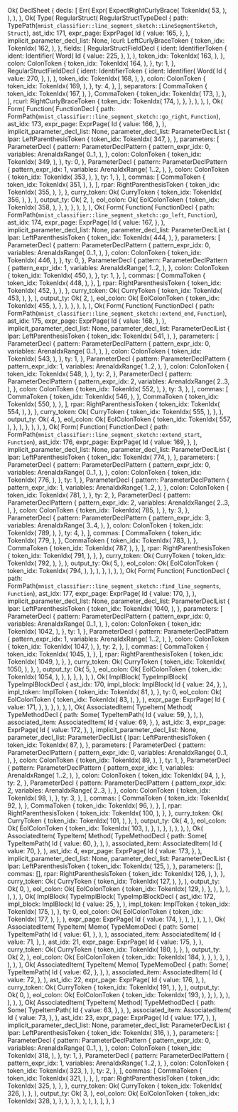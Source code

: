 Ok(
    DeclSheet {
        decls: [
            Err(
                Expr(
                    ExpectRightCurlyBrace(
                        TokenIdx(
                            53,
                        ),
                    ),
                ),
            ),
            Ok(
                Type(
                    RegularStruct(
                        RegularStructTypeDecl {
                            path: TypePath(`mnist_classifier::line_segment_sketch::LineSegmentSketch`, `Struct`),
                            ast_idx: 171,
                            expr_page: ExprPage(
                                Id {
                                    value: 165,
                                },
                            ),
                            implicit_parameter_decl_list: None,
                            lcurl: LeftCurlyBraceToken {
                                token_idx: TokenIdx(
                                    162,
                                ),
                            },
                            fields: [
                                RegularStructFieldDecl {
                                    ident: IdentifierToken {
                                        ident: Identifier(
                                            Word(
                                                Id {
                                                    value: 225,
                                                },
                                            ),
                                        ),
                                        token_idx: TokenIdx(
                                            163,
                                        ),
                                    },
                                    colon: ColonToken {
                                        token_idx: TokenIdx(
                                            164,
                                        ),
                                    },
                                    ty: 1,
                                },
                                RegularStructFieldDecl {
                                    ident: IdentifierToken {
                                        ident: Identifier(
                                            Word(
                                                Id {
                                                    value: 270,
                                                },
                                            ),
                                        ),
                                        token_idx: TokenIdx(
                                            168,
                                        ),
                                    },
                                    colon: ColonToken {
                                        token_idx: TokenIdx(
                                            169,
                                        ),
                                    },
                                    ty: 4,
                                },
                            ],
                            separators: [
                                CommaToken {
                                    token_idx: TokenIdx(
                                        167,
                                    ),
                                },
                                CommaToken {
                                    token_idx: TokenIdx(
                                        173,
                                    ),
                                },
                            ],
                            rcurl: RightCurlyBraceToken {
                                token_idx: TokenIdx(
                                    174,
                                ),
                            },
                        },
                    ),
                ),
            ),
            Ok(
                Form(
                    Function(
                        FunctionDecl {
                            path: FormPath(`mnist_classifier::line_segment_sketch::go_right`, `Function`),
                            ast_idx: 173,
                            expr_page: ExprPage(
                                Id {
                                    value: 166,
                                },
                            ),
                            implicit_parameter_decl_list: None,
                            parameter_decl_list: ParameterDeclList {
                                lpar: LeftParenthesisToken {
                                    token_idx: TokenIdx(
                                        347,
                                    ),
                                },
                                parameters: [
                                    ParameterDecl {
                                        pattern: ParameterDeclPattern {
                                            pattern_expr_idx: 0,
                                            variables: ArenaIdxRange(
                                                0..1,
                                            ),
                                        },
                                        colon: ColonToken {
                                            token_idx: TokenIdx(
                                                349,
                                            ),
                                        },
                                        ty: 0,
                                    },
                                    ParameterDecl {
                                        pattern: ParameterDeclPattern {
                                            pattern_expr_idx: 1,
                                            variables: ArenaIdxRange(
                                                1..2,
                                            ),
                                        },
                                        colon: ColonToken {
                                            token_idx: TokenIdx(
                                                353,
                                            ),
                                        },
                                        ty: 1,
                                    },
                                ],
                                commas: [
                                    CommaToken {
                                        token_idx: TokenIdx(
                                            351,
                                        ),
                                    },
                                ],
                                rpar: RightParenthesisToken {
                                    token_idx: TokenIdx(
                                        355,
                                    ),
                                },
                            },
                            curry_token: Ok(
                                CurryToken {
                                    token_idx: TokenIdx(
                                        356,
                                    ),
                                },
                            ),
                            output_ty: Ok(
                                2,
                            ),
                            eol_colon: Ok(
                                EolColonToken {
                                    token_idx: TokenIdx(
                                        358,
                                    ),
                                },
                            ),
                        },
                    ),
                ),
            ),
            Ok(
                Form(
                    Function(
                        FunctionDecl {
                            path: FormPath(`mnist_classifier::line_segment_sketch::go_left`, `Function`),
                            ast_idx: 174,
                            expr_page: ExprPage(
                                Id {
                                    value: 167,
                                },
                            ),
                            implicit_parameter_decl_list: None,
                            parameter_decl_list: ParameterDeclList {
                                lpar: LeftParenthesisToken {
                                    token_idx: TokenIdx(
                                        444,
                                    ),
                                },
                                parameters: [
                                    ParameterDecl {
                                        pattern: ParameterDeclPattern {
                                            pattern_expr_idx: 0,
                                            variables: ArenaIdxRange(
                                                0..1,
                                            ),
                                        },
                                        colon: ColonToken {
                                            token_idx: TokenIdx(
                                                446,
                                            ),
                                        },
                                        ty: 0,
                                    },
                                    ParameterDecl {
                                        pattern: ParameterDeclPattern {
                                            pattern_expr_idx: 1,
                                            variables: ArenaIdxRange(
                                                1..2,
                                            ),
                                        },
                                        colon: ColonToken {
                                            token_idx: TokenIdx(
                                                450,
                                            ),
                                        },
                                        ty: 1,
                                    },
                                ],
                                commas: [
                                    CommaToken {
                                        token_idx: TokenIdx(
                                            448,
                                        ),
                                    },
                                ],
                                rpar: RightParenthesisToken {
                                    token_idx: TokenIdx(
                                        452,
                                    ),
                                },
                            },
                            curry_token: Ok(
                                CurryToken {
                                    token_idx: TokenIdx(
                                        453,
                                    ),
                                },
                            ),
                            output_ty: Ok(
                                2,
                            ),
                            eol_colon: Ok(
                                EolColonToken {
                                    token_idx: TokenIdx(
                                        455,
                                    ),
                                },
                            ),
                        },
                    ),
                ),
            ),
            Ok(
                Form(
                    Function(
                        FunctionDecl {
                            path: FormPath(`mnist_classifier::line_segment_sketch::extend_end`, `Function`),
                            ast_idx: 175,
                            expr_page: ExprPage(
                                Id {
                                    value: 168,
                                },
                            ),
                            implicit_parameter_decl_list: None,
                            parameter_decl_list: ParameterDeclList {
                                lpar: LeftParenthesisToken {
                                    token_idx: TokenIdx(
                                        541,
                                    ),
                                },
                                parameters: [
                                    ParameterDecl {
                                        pattern: ParameterDeclPattern {
                                            pattern_expr_idx: 0,
                                            variables: ArenaIdxRange(
                                                0..1,
                                            ),
                                        },
                                        colon: ColonToken {
                                            token_idx: TokenIdx(
                                                543,
                                            ),
                                        },
                                        ty: 1,
                                    },
                                    ParameterDecl {
                                        pattern: ParameterDeclPattern {
                                            pattern_expr_idx: 1,
                                            variables: ArenaIdxRange(
                                                1..2,
                                            ),
                                        },
                                        colon: ColonToken {
                                            token_idx: TokenIdx(
                                                548,
                                            ),
                                        },
                                        ty: 2,
                                    },
                                    ParameterDecl {
                                        pattern: ParameterDeclPattern {
                                            pattern_expr_idx: 2,
                                            variables: ArenaIdxRange(
                                                2..3,
                                            ),
                                        },
                                        colon: ColonToken {
                                            token_idx: TokenIdx(
                                                552,
                                            ),
                                        },
                                        ty: 3,
                                    },
                                ],
                                commas: [
                                    CommaToken {
                                        token_idx: TokenIdx(
                                            546,
                                        ),
                                    },
                                    CommaToken {
                                        token_idx: TokenIdx(
                                            550,
                                        ),
                                    },
                                ],
                                rpar: RightParenthesisToken {
                                    token_idx: TokenIdx(
                                        554,
                                    ),
                                },
                            },
                            curry_token: Ok(
                                CurryToken {
                                    token_idx: TokenIdx(
                                        555,
                                    ),
                                },
                            ),
                            output_ty: Ok(
                                4,
                            ),
                            eol_colon: Ok(
                                EolColonToken {
                                    token_idx: TokenIdx(
                                        557,
                                    ),
                                },
                            ),
                        },
                    ),
                ),
            ),
            Ok(
                Form(
                    Function(
                        FunctionDecl {
                            path: FormPath(`mnist_classifier::line_segment_sketch::extend_start`, `Function`),
                            ast_idx: 176,
                            expr_page: ExprPage(
                                Id {
                                    value: 169,
                                },
                            ),
                            implicit_parameter_decl_list: None,
                            parameter_decl_list: ParameterDeclList {
                                lpar: LeftParenthesisToken {
                                    token_idx: TokenIdx(
                                        774,
                                    ),
                                },
                                parameters: [
                                    ParameterDecl {
                                        pattern: ParameterDeclPattern {
                                            pattern_expr_idx: 0,
                                            variables: ArenaIdxRange(
                                                0..1,
                                            ),
                                        },
                                        colon: ColonToken {
                                            token_idx: TokenIdx(
                                                776,
                                            ),
                                        },
                                        ty: 1,
                                    },
                                    ParameterDecl {
                                        pattern: ParameterDeclPattern {
                                            pattern_expr_idx: 1,
                                            variables: ArenaIdxRange(
                                                1..2,
                                            ),
                                        },
                                        colon: ColonToken {
                                            token_idx: TokenIdx(
                                                781,
                                            ),
                                        },
                                        ty: 2,
                                    },
                                    ParameterDecl {
                                        pattern: ParameterDeclPattern {
                                            pattern_expr_idx: 2,
                                            variables: ArenaIdxRange(
                                                2..3,
                                            ),
                                        },
                                        colon: ColonToken {
                                            token_idx: TokenIdx(
                                                785,
                                            ),
                                        },
                                        ty: 3,
                                    },
                                    ParameterDecl {
                                        pattern: ParameterDeclPattern {
                                            pattern_expr_idx: 3,
                                            variables: ArenaIdxRange(
                                                3..4,
                                            ),
                                        },
                                        colon: ColonToken {
                                            token_idx: TokenIdx(
                                                789,
                                            ),
                                        },
                                        ty: 4,
                                    },
                                ],
                                commas: [
                                    CommaToken {
                                        token_idx: TokenIdx(
                                            779,
                                        ),
                                    },
                                    CommaToken {
                                        token_idx: TokenIdx(
                                            783,
                                        ),
                                    },
                                    CommaToken {
                                        token_idx: TokenIdx(
                                            787,
                                        ),
                                    },
                                ],
                                rpar: RightParenthesisToken {
                                    token_idx: TokenIdx(
                                        791,
                                    ),
                                },
                            },
                            curry_token: Ok(
                                CurryToken {
                                    token_idx: TokenIdx(
                                        792,
                                    ),
                                },
                            ),
                            output_ty: Ok(
                                5,
                            ),
                            eol_colon: Ok(
                                EolColonToken {
                                    token_idx: TokenIdx(
                                        794,
                                    ),
                                },
                            ),
                        },
                    ),
                ),
            ),
            Ok(
                Form(
                    Function(
                        FunctionDecl {
                            path: FormPath(`mnist_classifier::line_segment_sketch::find_line_segments`, `Function`),
                            ast_idx: 177,
                            expr_page: ExprPage(
                                Id {
                                    value: 170,
                                },
                            ),
                            implicit_parameter_decl_list: None,
                            parameter_decl_list: ParameterDeclList {
                                lpar: LeftParenthesisToken {
                                    token_idx: TokenIdx(
                                        1040,
                                    ),
                                },
                                parameters: [
                                    ParameterDecl {
                                        pattern: ParameterDeclPattern {
                                            pattern_expr_idx: 0,
                                            variables: ArenaIdxRange(
                                                0..1,
                                            ),
                                        },
                                        colon: ColonToken {
                                            token_idx: TokenIdx(
                                                1042,
                                            ),
                                        },
                                        ty: 1,
                                    },
                                    ParameterDecl {
                                        pattern: ParameterDeclPattern {
                                            pattern_expr_idx: 1,
                                            variables: ArenaIdxRange(
                                                1..2,
                                            ),
                                        },
                                        colon: ColonToken {
                                            token_idx: TokenIdx(
                                                1047,
                                            ),
                                        },
                                        ty: 2,
                                    },
                                ],
                                commas: [
                                    CommaToken {
                                        token_idx: TokenIdx(
                                            1045,
                                        ),
                                    },
                                ],
                                rpar: RightParenthesisToken {
                                    token_idx: TokenIdx(
                                        1049,
                                    ),
                                },
                            },
                            curry_token: Ok(
                                CurryToken {
                                    token_idx: TokenIdx(
                                        1050,
                                    ),
                                },
                            ),
                            output_ty: Ok(
                                5,
                            ),
                            eol_colon: Ok(
                                EolColonToken {
                                    token_idx: TokenIdx(
                                        1054,
                                    ),
                                },
                            ),
                        },
                    ),
                ),
            ),
            Ok(
                ImplBlock(
                    TypeImplBlock(
                        TypeImplBlockDecl {
                            ast_idx: 170,
                            impl_block: ImplBlock(
                                Id {
                                    value: 24,
                                },
                            ),
                            impl_token: ImplToken {
                                token_idx: TokenIdx(
                                    81,
                                ),
                            },
                            ty: 0,
                            eol_colon: Ok(
                                EolColonToken {
                                    token_idx: TokenIdx(
                                        83,
                                    ),
                                },
                            ),
                            expr_page: ExprPage(
                                Id {
                                    value: 171,
                                },
                            ),
                        },
                    ),
                ),
            ),
            Ok(
                AssociatedItem(
                    TypeItem(
                        Method(
                            TypeMethodDecl {
                                path: Some(
                                    TypeItemPath(
                                        Id {
                                            value: 59,
                                        },
                                    ),
                                ),
                                associated_item: AssociatedItem(
                                    Id {
                                        value: 69,
                                    },
                                ),
                                ast_idx: 3,
                                expr_page: ExprPage(
                                    Id {
                                        value: 172,
                                    },
                                ),
                                implicit_parameter_decl_list: None,
                                parameter_decl_list: ParameterDeclList {
                                    lpar: LeftParenthesisToken {
                                        token_idx: TokenIdx(
                                            87,
                                        ),
                                    },
                                    parameters: [
                                        ParameterDecl {
                                            pattern: ParameterDeclPattern {
                                                pattern_expr_idx: 0,
                                                variables: ArenaIdxRange(
                                                    0..1,
                                                ),
                                            },
                                            colon: ColonToken {
                                                token_idx: TokenIdx(
                                                    89,
                                                ),
                                            },
                                            ty: 1,
                                        },
                                        ParameterDecl {
                                            pattern: ParameterDeclPattern {
                                                pattern_expr_idx: 1,
                                                variables: ArenaIdxRange(
                                                    1..2,
                                                ),
                                            },
                                            colon: ColonToken {
                                                token_idx: TokenIdx(
                                                    94,
                                                ),
                                            },
                                            ty: 2,
                                        },
                                        ParameterDecl {
                                            pattern: ParameterDeclPattern {
                                                pattern_expr_idx: 2,
                                                variables: ArenaIdxRange(
                                                    2..3,
                                                ),
                                            },
                                            colon: ColonToken {
                                                token_idx: TokenIdx(
                                                    98,
                                                ),
                                            },
                                            ty: 3,
                                        },
                                    ],
                                    commas: [
                                        CommaToken {
                                            token_idx: TokenIdx(
                                                92,
                                            ),
                                        },
                                        CommaToken {
                                            token_idx: TokenIdx(
                                                96,
                                            ),
                                        },
                                    ],
                                    rpar: RightParenthesisToken {
                                        token_idx: TokenIdx(
                                            100,
                                        ),
                                    },
                                },
                                curry_token: Ok(
                                    CurryToken {
                                        token_idx: TokenIdx(
                                            101,
                                        ),
                                    },
                                ),
                                output_ty: Ok(
                                    4,
                                ),
                                eol_colon: Ok(
                                    EolColonToken {
                                        token_idx: TokenIdx(
                                            103,
                                        ),
                                    },
                                ),
                            },
                        ),
                    ),
                ),
            ),
            Ok(
                AssociatedItem(
                    TypeItem(
                        Method(
                            TypeMethodDecl {
                                path: Some(
                                    TypeItemPath(
                                        Id {
                                            value: 60,
                                        },
                                    ),
                                ),
                                associated_item: AssociatedItem(
                                    Id {
                                        value: 70,
                                    },
                                ),
                                ast_idx: 4,
                                expr_page: ExprPage(
                                    Id {
                                        value: 173,
                                    },
                                ),
                                implicit_parameter_decl_list: None,
                                parameter_decl_list: ParameterDeclList {
                                    lpar: LeftParenthesisToken {
                                        token_idx: TokenIdx(
                                            125,
                                        ),
                                    },
                                    parameters: [],
                                    commas: [],
                                    rpar: RightParenthesisToken {
                                        token_idx: TokenIdx(
                                            126,
                                        ),
                                    },
                                },
                                curry_token: Ok(
                                    CurryToken {
                                        token_idx: TokenIdx(
                                            127,
                                        ),
                                    },
                                ),
                                output_ty: Ok(
                                    0,
                                ),
                                eol_colon: Ok(
                                    EolColonToken {
                                        token_idx: TokenIdx(
                                            129,
                                        ),
                                    },
                                ),
                            },
                        ),
                    ),
                ),
            ),
            Ok(
                ImplBlock(
                    TypeImplBlock(
                        TypeImplBlockDecl {
                            ast_idx: 172,
                            impl_block: ImplBlock(
                                Id {
                                    value: 25,
                                },
                            ),
                            impl_token: ImplToken {
                                token_idx: TokenIdx(
                                    175,
                                ),
                            },
                            ty: 0,
                            eol_colon: Ok(
                                EolColonToken {
                                    token_idx: TokenIdx(
                                        177,
                                    ),
                                },
                            ),
                            expr_page: ExprPage(
                                Id {
                                    value: 174,
                                },
                            ),
                        },
                    ),
                ),
            ),
            Ok(
                AssociatedItem(
                    TypeItem(
                        Memo(
                            TypeMemoDecl {
                                path: Some(
                                    TypeItemPath(
                                        Id {
                                            value: 61,
                                        },
                                    ),
                                ),
                                associated_item: AssociatedItem(
                                    Id {
                                        value: 71,
                                    },
                                ),
                                ast_idx: 21,
                                expr_page: ExprPage(
                                    Id {
                                        value: 175,
                                    },
                                ),
                                curry_token: Ok(
                                    CurryToken {
                                        token_idx: TokenIdx(
                                            180,
                                        ),
                                    },
                                ),
                                output_ty: Ok(
                                    2,
                                ),
                                eol_colon: Ok(
                                    EolColonToken {
                                        token_idx: TokenIdx(
                                            184,
                                        ),
                                    },
                                ),
                            },
                        ),
                    ),
                ),
            ),
            Ok(
                AssociatedItem(
                    TypeItem(
                        Memo(
                            TypeMemoDecl {
                                path: Some(
                                    TypeItemPath(
                                        Id {
                                            value: 62,
                                        },
                                    ),
                                ),
                                associated_item: AssociatedItem(
                                    Id {
                                        value: 72,
                                    },
                                ),
                                ast_idx: 22,
                                expr_page: ExprPage(
                                    Id {
                                        value: 176,
                                    },
                                ),
                                curry_token: Ok(
                                    CurryToken {
                                        token_idx: TokenIdx(
                                            191,
                                        ),
                                    },
                                ),
                                output_ty: Ok(
                                    0,
                                ),
                                eol_colon: Ok(
                                    EolColonToken {
                                        token_idx: TokenIdx(
                                            193,
                                        ),
                                    },
                                ),
                            },
                        ),
                    ),
                ),
            ),
            Ok(
                AssociatedItem(
                    TypeItem(
                        Method(
                            TypeMethodDecl {
                                path: Some(
                                    TypeItemPath(
                                        Id {
                                            value: 63,
                                        },
                                    ),
                                ),
                                associated_item: AssociatedItem(
                                    Id {
                                        value: 73,
                                    },
                                ),
                                ast_idx: 23,
                                expr_page: ExprPage(
                                    Id {
                                        value: 177,
                                    },
                                ),
                                implicit_parameter_decl_list: None,
                                parameter_decl_list: ParameterDeclList {
                                    lpar: LeftParenthesisToken {
                                        token_idx: TokenIdx(
                                            316,
                                        ),
                                    },
                                    parameters: [
                                        ParameterDecl {
                                            pattern: ParameterDeclPattern {
                                                pattern_expr_idx: 0,
                                                variables: ArenaIdxRange(
                                                    0..1,
                                                ),
                                            },
                                            colon: ColonToken {
                                                token_idx: TokenIdx(
                                                    318,
                                                ),
                                            },
                                            ty: 1,
                                        },
                                        ParameterDecl {
                                            pattern: ParameterDeclPattern {
                                                pattern_expr_idx: 1,
                                                variables: ArenaIdxRange(
                                                    1..2,
                                                ),
                                            },
                                            colon: ColonToken {
                                                token_idx: TokenIdx(
                                                    323,
                                                ),
                                            },
                                            ty: 2,
                                        },
                                    ],
                                    commas: [
                                        CommaToken {
                                            token_idx: TokenIdx(
                                                321,
                                            ),
                                        },
                                    ],
                                    rpar: RightParenthesisToken {
                                        token_idx: TokenIdx(
                                            325,
                                        ),
                                    },
                                },
                                curry_token: Ok(
                                    CurryToken {
                                        token_idx: TokenIdx(
                                            326,
                                        ),
                                    },
                                ),
                                output_ty: Ok(
                                    3,
                                ),
                                eol_colon: Ok(
                                    EolColonToken {
                                        token_idx: TokenIdx(
                                            328,
                                        ),
                                    },
                                ),
                            },
                        ),
                    ),
                ),
            ),
        ],
    },
)